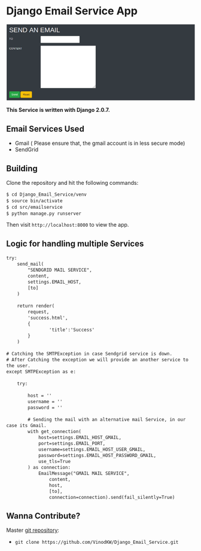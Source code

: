 # Django Email Service App

![alt text](https://github.com/VinodKW/Django_Email_Service/blob/master/image.png?raw=true)

**This Service is written with Django 2.0.7.**

## Email Services Used
* Gmail ( Please ensure that, the gmail account is in less secure mode)
* SendGrid 

## Building

Clone the repository and hit the following commands:

```sh
$ cd Django_Email_Service/venv
$ source bin/activate
$ cd src/emailservice
$ python manage.py runserver
```

Then visit `http://localhost:8000` to view the app. 

## Logic for handling multiple Services

```
try:
    send_mail(
        "SENDGRID MAIL SERVICE", 
        content, 
        settings.EMAIL_HOST, 
        [to]
    )

    return render(
        request, 
        'success.html', 
        {
                'title':'Success'
        }
    )

# Catching the SMTPException in case Sendgrid service is down. 
# After Catching the exception we will provide an another service to the user. 
except SMTPException as e: 

    try:

        host = ''
        username = ''
        password = ''

        # Sending the mail with an alternative mail Service, in our case its Gmail.
        with get_connection(
            host=settings.EMAIL_HOST_GMAIL, 
            port=settings.EMAIL_PORT, 
            username=settings.EMAIL_HOST_USER_GMAIL, 
            password=settings.EMAIL_HOST_PASSWORD_GMAIL, 
            use_tls=True
        ) as connection:
            EmailMessage("GMAIL MAIL SERVICE", 
                content, 
                host, 
                [to],
                connection=connection).send(fail_silently=True)

```
## Wanna Contribute? 

Master [git repository](https://github.com/VinodKW/Django_Email_Service.git):

* `git clone https://github.com/VinodKW/Django_Email_Service.git`

